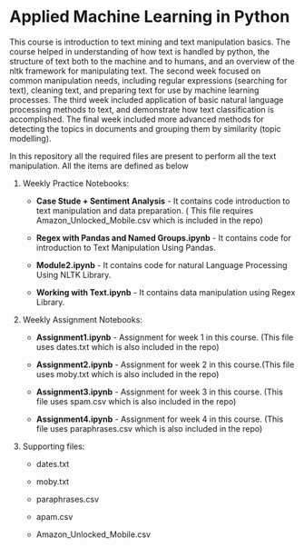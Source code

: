 # Applied Machine Learning in Python
 
This course is introduction to text mining and text manipulation basics. The course helped in understanding of how text is handled by python, the structure of text both to the machine and to humans, and an overview of the nltk framework for manipulating text. The second week focused on common manipulation needs, including regular expressions (searching for text), cleaning text, and preparing text for use by machine learning processes. The third week included application of basic natural language processing methods to text, and demonstrate how text classification is accomplished. The final week included more advanced methods for detecting the topics in documents and grouping them by similarity (topic modelling). 

In this repository all the required files are present to perform all the text manipulation. All the items are defined as below

1. Weekly Practice Notebooks:

    - **Case Stude + Sentiment Analysis** - It contains code introduction to text manipulation and data preparation. ( This file requires Amazon_Unlocked_Mobile.csv which is included in the repo)

    - **Regex with Pandas and Named Groups.ipynb** - It contains code for introduction to Text Manipulation Using Pandas. 

    - **Module2.ipynb** - It contains code for natural Language Processing Using NLTK Library.
    
    - **Working with Text.ipynb** - It contains data manipulation using Regex Library. 
    
2. Weekly Assignment Notebooks:
    - **Assignment1.ipynb** - Assignment for week 1 in this course. (This file uses dates.txt which is also included in the repo)

    - **Assignment2.ipynb** - Assignment for week 2 in this course.(This file uses moby.txt which is also included in the repo)

    - **Assignment3.ipynb** - Assignment for week 3 in this course. (This file uses spam.csv which is also included in the repo)

    - **Assignment4.ipynb** - Assignment for week 4 in this course. (This file uses paraphrases.csv which is also included in the repo)

3. Supporting files:

    - dates.txt

    - moby.txt

    - paraphrases.csv
    
    - apam.csv
    
    - Amazon_Unlocked_Mobile.csv



```python

```
